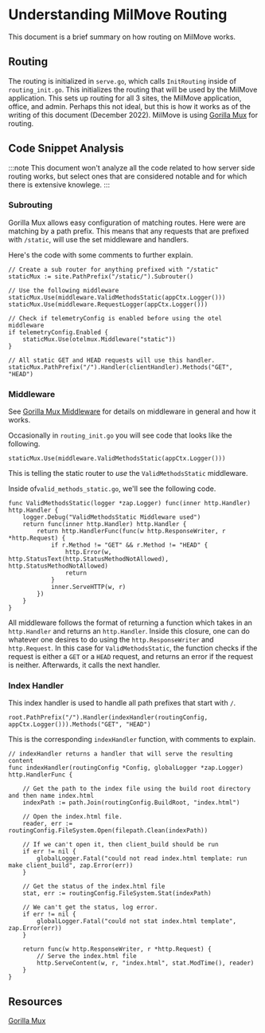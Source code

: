 # Understanding MilMove Routing

This document is a brief summary on how routing on MilMove works.

## Routing

The routing is initialized in `serve.go`, which calls `InitRouting` inside of `routing_init.go`. This initializes the routing that will be used by the MilMove application. This sets up routing for all 3 sites, the MilMove application, office, and admin. Perhaps this not ideal, but this is how it works as of the writing of this document (December 2022).
MilMove is using [Gorilla Mux](https://github.com/gorilla/mux) for routing.

## Code Snippet Analysis

:::note
This document won't analyze all the code related to how server side routing works, but select ones that are considered notable and for which there is extensive knowlege.
:::

### Subrouting

Gorilla Mux allows easy configuration of matching routes.
Here were are matching by a path prefix. This means that any requests that are prefixed with `/static`, will use the set middleware and handlers.

Here's the code with some comments to further explain.

```golang
// Create a sub router for anything prefixed with "/static"
staticMux := site.PathPrefix("/static/").Subrouter()

// Use the following middleware
staticMux.Use(middleware.ValidMethodsStatic(appCtx.Logger()))
staticMux.Use(middleware.RequestLogger(appCtx.Logger()))

// Check if telemetryConfig is enabled before using the otel middleware
if telemetryConfig.Enabled {
    staticMux.Use(otelmux.Middleware("static"))
}

// All static GET and HEAD requests will use this handler.
staticMux.PathPrefix("/").Handler(clientHandler).Methods("GET", "HEAD")
```

### Middleware

See [Gorilla Mux Middleware](https://github.com/gorilla/mux#middleware) for details on middleware in general and how it works.

Occasionally in `routing_init.go` you will see code that looks like the following.

```golang
staticMux.Use(middleware.ValidMethodsStatic(appCtx.Logger()))
```

This is telling the static router to _use_ the `ValidMethodsStatic` middleware.

Inside of`valid_methods_static.go`, we'll see the following code.

```golang
func ValidMethodsStatic(logger *zap.Logger) func(inner http.Handler) http.Handler {
	logger.Debug("ValidMethodsStatic Middleware used")
	return func(inner http.Handler) http.Handler {
		return http.HandlerFunc(func(w http.ResponseWriter, r *http.Request) {
			if r.Method != "GET" && r.Method != "HEAD" {
				http.Error(w, http.StatusText(http.StatusMethodNotAllowed), http.StatusMethodNotAllowed)
				return
			}
			inner.ServeHTTP(w, r)
		})
	}
}
```

All middleware follows the format of returning a function which takes in an `http.Handler` and returns an `http.Handler`.
Inside this closure, one can do whatever one desires to do using the `http.ResponseWriter` and `http.Request`.
In this case for `ValidMethodsStatic`, the function checks if the request is either a `GET` or a `HEAD` request, and returns an error if the request is neither. Afterwards, it calls the next handler.

### Index Handler

This index handler is used to handle all path prefixes that start with `/`.

```golang
root.PathPrefix("/").Handler(indexHandler(routingConfig, appCtx.Logger())).Methods("GET", "HEAD")
```

This is the corresponding `indexHandler` function, with comments to explain.

```golang
// indexHandler returns a handler that will serve the resulting content
func indexHandler(routingConfig *Config, globalLogger *zap.Logger) http.HandlerFunc {

    // Get the path to the index file using the build root directory and then name index.html
	indexPath := path.Join(routingConfig.BuildRoot, "index.html")

    // Open the index.html file.
	reader, err := routingConfig.FileSystem.Open(filepath.Clean(indexPath))

    // If we can't open it, then client_build should be run
	if err != nil {
		globalLogger.Fatal("could not read index.html template: run make client_build", zap.Error(err))
	}

    // Get the status of the index.html file
	stat, err := routingConfig.FileSystem.Stat(indexPath)

    // We can't get the status, log error.
	if err != nil {
		globalLogger.Fatal("could not stat index.html template", zap.Error(err))
	}

	return func(w http.ResponseWriter, r *http.Request) {
        // Serve the index.html file
		http.ServeContent(w, r, "index.html", stat.ModTime(), reader)
	}
}
```

## Resources

[Gorilla Mux](https://github.com/gorilla/mux)
